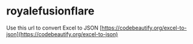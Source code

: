 # royalefusionflare

Use this url to convert Excel to JSON
[https://codebeautify.org/excel-to-json](https://codebeautify.org/excel-to-json)